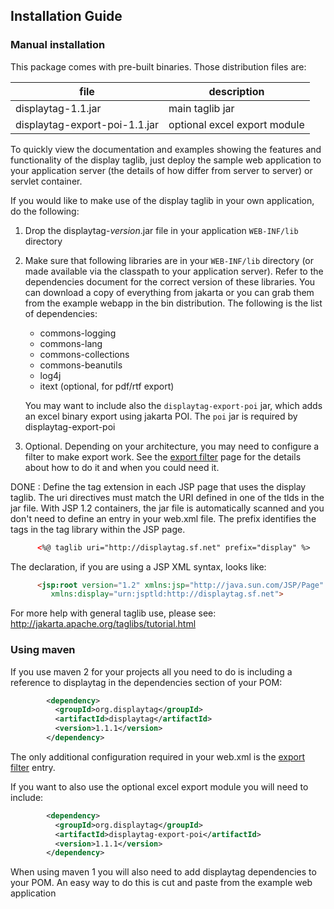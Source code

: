 Installation Guide
------------------

### Manual installation

This package comes with pre-built binaries. Those distribution files
are:

| file                  | description                           |
| --------------------- | ------------------------------------- |
| displaytag-1.1.jar    |  main taglib jar        |
| displaytag-export-poi-1.1.jar   | optional excel export module          |



To quickly view the documentation and examples showing the features and
functionality of the display taglib, just deploy the sample web
application to your application server (the details of how differ from
server to server) or servlet container.

If you would like to make use of the display taglib in your own
application, do the following:

1.  Drop the displaytag-*version*.jar file in your application `WEB-INF/lib` directory
2.  Make sure that following libraries are in your `WEB-INF/lib` directory
    (or made available via the classpath to your application server).
    Refer to the dependencies document for the correct version of these
    libraries. You can download a copy of everything from jakarta or you
    can grab them from the example webapp in the bin distribution. The
    following is the list of dependencies:

    -   commons-logging
    -   commons-lang
    -   commons-collections
    -   commons-beanutils
    -   log4j
    -   itext (optional, for pdf/rtf export)

    You may want to include also the `displaytag-export-poi` jar, which
    adds an excel binary export using jakarta POI. The `poi` jar is
    required by displaytag-export-poi

3.  Optional. Depending on your architecture, you may need to configure
    a filter to make export work. See the [export filter](export_filter.html) page for the details about how to do it
    and when you could need it.

DONE : Define the tag extension in each JSP page that uses the display
taglib. The uri directives must match the URI defined in one of the tlds
in the jar file. With JSP 1.2 containers, the jar file is automatically
scanned and you don't need to define an entry in your web.xml file. The
prefix identifies the tags in the tag library within the JSP page.

```html
      <%@ taglib uri="http://displaytag.sf.net" prefix="display" %>
```

The declaration, if you are using a JSP XML syntax, looks like:

```html
      <jsp:root version="1.2" xmlns:jsp="http://java.sun.com/JSP/Page"
         xmlns:display="urn:jsptld:http://displaytag.sf.net">
```

For more help with general taglib use, please see:
<http://jakarta.apache.org/taglibs/tutorial.html>

### Using maven

If you use maven 2 for your projects all you need to do is including a
reference to displaytag in the dependencies section of your POM:

```xml
        <dependency>
          <groupId>org.displaytag</groupId>
          <artifactId>displaytag</artifactId>
          <version>1.1.1</version>
        </dependency>
```

The only additional configuration required in your web.xml is the
[export filter](export_filter.html) entry.

If you want to also use the optional excel export module you will need
to include:

```xml
        <dependency>
          <groupId>org.displaytag</groupId>
          <artifactId>displaytag-export-poi</artifactId>
          <version>1.1.1</version>
        </dependency>
```

When using maven 1 you will also need to add displaytag dependencies to
your POM. An easy way to do this is cut and paste from the example web
application

